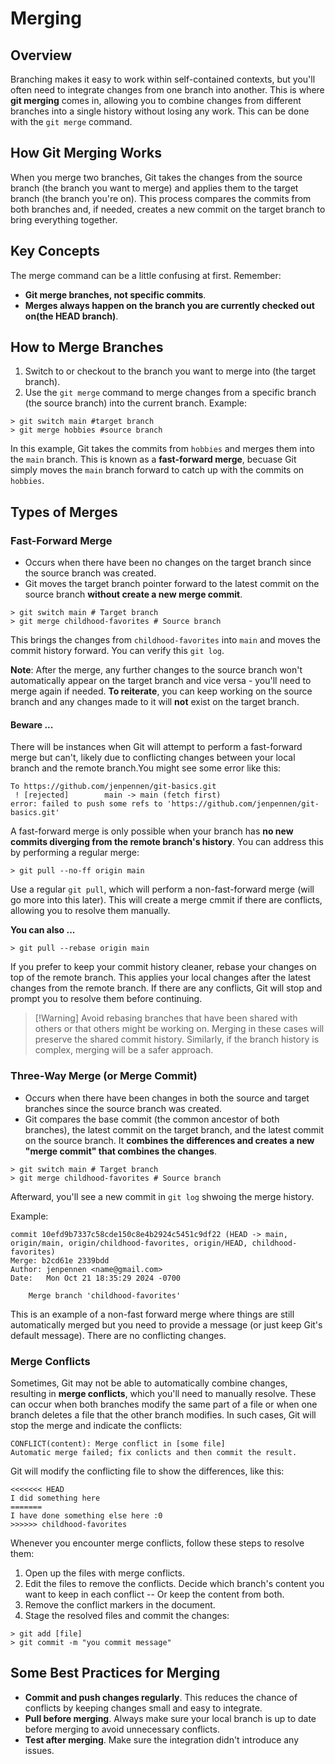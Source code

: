 # Merging

## Overview

Branching makes it easy to work within self-contained contexts, but you'll often need to integrate changes from one branch into another. This is where **git merging** comes in, allowing you to combine changes from different branches into a single history without losing any work. This can be done with the `git merge` command.

## How Git Merging Works

When you merge two branches, Git takes the changes from the source branch (the branch you want to merge) and applies them to the target branch (the branch you're on). This process compares the commits from both branches and, if needed, creates a new commit on the target branch to bring everything together.

## Key Concepts

The merge command can be a little confusing at first. Remember:

- **Git merge branches, not specific commits**.
- **Merges always happen on the branch you are currently checked out on(the HEAD branch)**.

## How to Merge Branches

1. Switch to or checkout to the branch you want to merge into (the target branch).
2. Use the `git merge` command to merge changes from a specific branch (the source branch) into the current branch.
   Example:

```
> git switch main #target branch
> git merge hobbies #source branch
```

In this example, Git takes the commits from `hobbies` and merges them into the `main` branch. This is known as a **fast-forward merge**, becuase Git simply moves the `main` branch forward to catch up with the commits on `hobbies`.

## Types of Merges

### Fast-Forward Merge

- Occurs when there have been no changes on the target branch since the source branch was created.
- Git moves the target branch pointer forward to the latest commit on the source branch **without create a new merge commit**.

```
> git switch main # Target branch
> git merge childhood-favorites # Source branch
```

This brings the changes from `childhood-favorites` into `main` and moves the commit history forward. You can verify this `git log`.

**Note**: After the merge, any further changes to the source branch won't automatically appear on the target branch and vice versa - you'll need to merge again if needed. **To reiterate**, you can keep working on the source branch and any changes made to it will **not** exist on the target branch.

#### Beware ...

There will be instances when Git will attempt to perform a fast-forward merge but can't, likely due to conflicting changes between your local branch and the remote branch.You might see some error like this:

```
To https://github.com/jenpennen/git-basics.git
 ! [rejected]        main -> main (fetch first)
error: failed to push some refs to 'https://github.com/jenpennen/git-basics.git'
```

A fast-forward merge is only possible when your branch has **no new commits diverging from the remote branch's history**. You can address this by performing a regular merge:

```
> git pull --no-ff origin main
```

Use a regular `git pull`, which will perform a non-fast-forward merge (will go more into this later). This will create a merge cmmit if there are conflicts, allowing you to resolve them manually.

**You can also ...**

```
> git pull --rebase origin main
```

If you prefer to keep your commit history cleaner, rebase your changes on top of the remote branch. This applies your local changes after the latest changes from the remote branch. If there are any conflicts, Git will stop and prompt you to resolve them before continuing.

> [!Warning] Avoid rebasing branches that have been shared with others or that others might be working on. Merging in these cases will preserve the shared commit history. Similarly, if the branch history is complex, merging will be a safer approach.

### Three-Way Merge (or Merge Commit)

- Occurs when there have been changes in both the source and target branches since the source branch was created.
- Git compares the base commit (the common ancestor of both branches), the latest commit on the target branch, and the latest commit on the source branch. It **combines the differences and creates a new "merge commit" that combines the changes**.

```
> git switch main # Target branch
> git merge childhood-favorites # Source branch
```

Afterward, you'll see a new commit in `git log` shwoing the merge history.

Example:

```
commit 10efd9b7337c58cde150c8e4b2924c5451c9df22 (HEAD -> main, origin/main, origin/childhood-favorites, origin/HEAD, childhood-favorites)
Merge: b2cd61e 2339bdd
Author: jenpennen <name@gmail.com>
Date:   Mon Oct 21 18:35:29 2024 -0700

    Merge branch 'childhood-favorites'
```

This is an example of a non-fast forward merge where things are still automatically merged but you need to provide a message (or just keep Git's default message). There are no conflicting changes.

### Merge Conflicts

Sometimes, Git may not be able to automatically combine changes, resulting in **merge conflicts**, which you'll need to manually resolve. These can occur when both branches modify the same part of a file or when one branch deletes a file that the other branch modifies. In such cases, Git will stop the merge and indicate the conflicts:

```
CONFLICT(content): Merge conflict in [some file]
Automatic merge failed; fix conlicts and then commit the result.
```

Git will modify the conflicting file to show the differences, like this:

```
<<<<<<< HEAD
I did something here
=======
I have done something else here :0
>>>>>> childhood-favorites
```

Whenever you encounter merge conflicts, follow these steps to resolve them:

1. Open up the files with merge conflicts.
2. Edit the files to remove the conflicts. Decide which branch's content you want to keep in each conflict -- Or keep the content from both.
3. Remove the conflict markers in the document.
4. Stage the resolved files and commit the changes:

```
> git add [file]
> git commit -m "you commit message"
```

## Some Best Practices for Merging

- **Commit and push changes regularly**. This reduces the chance of conflicts by keeping changes small and easy to integrate.
- **Pull before merging**. Always make sure your local branch is up to date before merging to avoid unnecessary conflicts.
- **Test after merging**. Make sure the integration didn't introduce any issues.
